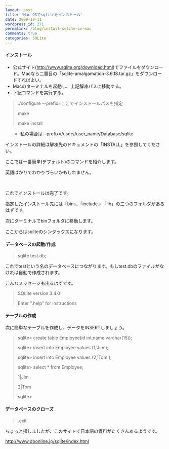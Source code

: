 ```yaml
---
layout: post
title: 'Mac OSでsqliteをインストール'
date: 2009-10-11
wordpress_id: 271
permalink: /blog/install-sqlite-in-mac
comments: true
categories: SQLite
---
```

<div class="section">
<h4>インストール</h4>
<ul>
<li>公式サイト(<a href="http://www.sqlite.org/download.html" target="_blank">http://www.sqlite.org/download.html</a>)でファイルをダウンロード。Macなら二番目の「sqlite-amalgamation-3.6.18.tar.gz」をダウンロードすればよい。</li>
<li>Macのターミナルを起動し、上記解凍パスに移動する。</li>
<li>下記コマンドを実行する。</li>
</ul>
<blockquote>
<p>./configure --prefix=ここでインストールパスを指定</p>
<p>make</p>
<p>make install</p>
</blockquote>
<ul>
<ul>
<li>私の場合は--prefix=/users/user_name/Database/sqlite</li>
</ul>
</ul>
<p>インストールの詳細は解凍先のドキュメントの「INSTALL」を参照してください。</p>
<p>ここでは一番簡単(デフォルト)のコマンドを紹介します。</p>
<p>英語ばかりでわかりづらいかもしれません。</p>
<p><br/></p>
<p>これでインストールは完了です。</p>
<p>指定したインストール先には「bin」、「include」、「lib」の三つのフォルダがあるはずです。</p>
<p>次にターミナルでbinフォルダに移動します。</p>
<p>ここからはsqliteのシンタックスになります。</p>
<h4>データベースの起動/作成</h4>
<blockquote>
<p>sqlite test.db;</p>
</blockquote>
<p>これでtestという名のデータベースにつながります。もしtest.dbのファイルがなければ自動で作成されます。</p>
<p>こんなメッセージも出るはずです。</p>
<blockquote>
<p>SQLite version 3.4.0</p>
<p>Enter ".help" for instructions</p>
</blockquote>
<h4>テーブルの作成</h4>
<p>次に簡単なテーブルを作成し、データをINSERTしましょう。</p>
<blockquote>
<p>sqlite&#62; create table Employee(id int,name varchar(15));</p>
<p>sqlite&#62; insert into Employee values (1,'Jim');</p>
<p>sqlite&#62; insert into Employee values (2,'Tom');</p>
<p>sqlite&#62; select * from Employee;</p>
<p>1|Jim</p>
<p>2|Tom</p>
<p>sqlite&#62; </p>
</blockquote>
<h4>データベースのクローズ</h4>
<blockquote>
<p>.exit</p>
</blockquote>
<p>ちょっと探しましたが、このサイトで日本語の資料がたくさんあるようです。</p>
<p><a href="http://www.dbonline.jp/sqlite/index.html" target="_blank">http://www.dbonline.jp/sqlite/index.html</a></p>
</div>
